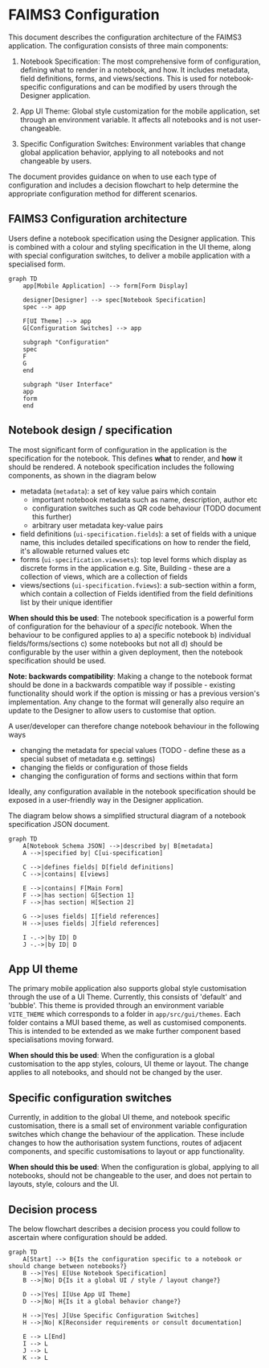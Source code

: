 # FAIMS3 Configuration

This document describes the configuration architecture of the FAIMS3 application. The configuration consists of three main components:

1. Notebook Specification: The most comprehensive form of configuration, defining what to render in a notebook, and how. It includes metadata, field definitions, forms, and views/sections. This is used for notebook-specific configurations and can be modified by users through the Designer application.

2. App UI Theme: Global style customization for the mobile application, set through an environment variable. It affects all notebooks and is not user-changeable.

3. Specific Configuration Switches: Environment variables that change global application behavior, applying to all notebooks and not changeable by users.

The document provides guidance on when to use each type of configuration and includes a decision flowchart to help determine the appropriate configuration method for different scenarios.

## FAIMS3 Configuration architecture

Users define a notebook specification using the Designer application. This is combined with a colour and styling specification in the UI theme, along with special configuration switches, to deliver a mobile application with a specialised form.

```mermaid
graph TD
    app[Mobile Application] --> form[Form Display]

    designer[Designer] --> spec[Notebook Specification]
    spec --> app

    F[UI Theme] --> app
    G[Configuration Switches] --> app

    subgraph "Configuration"
    spec
    F
    G
    end

    subgraph "User Interface"
    app
    form
    end
```

## Notebook design / specification

The most significant form of configuration in the application is the specification for the notebook. This defines **what** to render, and **how** it should be rendered. A notebook specification includes the following components, as shown in the diagram below

- metadata (`metadata`): a set of key value pairs which contain
  - important notebook metadata such as name, description, author etc
  - configuration switches such as QR code behaviour (TODO document this further)
  - arbitrary user metadata key-value pairs
- field definitions (`ui-specification.fields`): a set of fields with a unique name, this includes detailed specifications on how to render the field, it's allowable returned values etc
- forms (`ui-specification.viewsets`): top level forms which display as discrete forms in the application e.g. Site, Building - these are a collection of views, which are a collection of fields
- views/sections (`ui-specification.fviews`): a sub-section within a form, which contain a collection of Fields identified from the field definitions list by their unique identifier

**When should this be used**: The notebook specification is a powerful form of configuration for the behaviour of a _specific_ notebook. When the behaviour to be configured applies to a) a specific notebook b) individual fields/forms/sections c) some notebooks but not all d) should be configurable by the user within a given deployment, then the notebook specification should be used.

**Note: backwards compatibility**: Making a change to the notebook format should be done in a backwards compatible way if possible - existing functionality should work if the option is missing or has a previous version's implementation. Any change to the format will generally also require an update to the Designer to allow users to customise that option.

A user/developer can therefore change notebook behaviour in the following ways

- changing the metadata for special values (TODO - define these as a special subset of metadata e.g. settings)
- changing the fields or configuration of those fields
- changing the configuration of forms and sections within that form

Ideally, any configuration available in the notebook specification should be exposed in a user-friendly way in the Designer application.

The diagram below shows a simplified structural diagram of a notebook specification JSON document.

```mermaid
graph TD
    A[Notebook Schema JSON] -->|described by| B[metadata]
    A -->|specified by| C[ui-specification]

    C -->|defines fields| D[field definitions]
    C -->|contains| E[views]

    E -->|contains| F[Main Form]
    F -->|has section| G[Section 1]
    F -->|has section| H[Section 2]

    G -->|uses fields| I[field references]
    H -->|uses fields| J[field references]

    I -.->|by ID| D
    J -.->|by ID| D
```

## App UI theme

The primary mobile application also supports global style customisation through the use of a UI Theme. Currently, this consists of 'default' and 'bubble'. This theme is provided through an environment variable `VITE_THEME` which corresponds to a folder in `app/src/gui/themes`. Each folder contains a MUI based theme, as well as customised components. This is intended to be extended as we make further component based specialisations moving forward.

**When should this be used**: When the configuration is a global customisation to the app styles, colours, UI theme or layout. The change applies to all notebooks, and should not be changed by the user.

## Specific configuration switches

Currently, in addition to the global UI theme, and notebook specific customisation, there is a small set of environment variable configuration switches which change the behaviour of the application. These include changes to how the authorisation system functions, routes of adjacent components, and specific customisations to layout or app functionality.

**When should this be used**: When the configuration is global, applying to all notebooks, should not be changeable to the user, and does not pertain to layouts, style, colours and the UI.

## Decision process

The below flowchart describes a decision process you could follow to ascertain where configuration should be added.

```mermaid
graph TD
    A[Start] --> B{Is the configuration specific to a notebook or should change between notebooks?}
    B -->|Yes| E[Use Notebook Specification]
    B -->|No| D{Is it a global UI / style / layout change?}

    D -->|Yes| I[Use App UI Theme]
    D -->|No| H{Is it a global behavior change?}

    H -->|Yes| J[Use Specific Configuration Switches]
    H -->|No| K[Reconsider requirements or consult documentation]

    E --> L[End]
    I --> L
    J --> L
    K --> L
```
